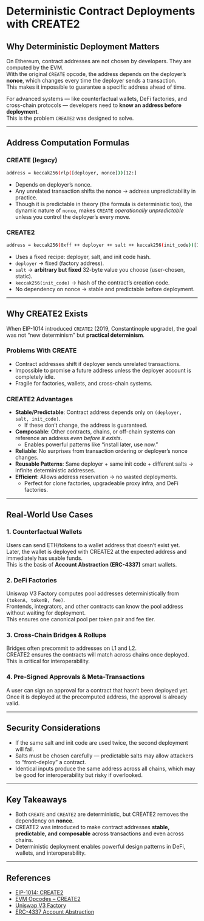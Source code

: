 # Deterministic Contract Deployments with CREATE2
## Why Deterministic Deployment Matters
On Ethereum, contract addresses are not chosen by developers. They are computed by the EVM.  
With the original `CREATE` opcode, the address depends on the deployer’s **nonce**, which changes every time the deployer sends a transaction.  
This makes it impossible to guarantee a specific address ahead of time.  

For advanced systems — like counterfactual wallets, DeFi factories, and cross-chain protocols — developers need to **know an address before deployment**.  
This is the problem `CREATE2` was designed to solve.

---
## Address Computation Formulas
### CREATE (legacy)
```bash
address = keccak256(rlp([deployer, nonce]))[12:]
```
- Depends on deployer’s nonce.  
- Any unrelated transaction shifts the nonce → address unpredictability in practice.  
- Though it is predictable in theory (the formula is deterministic too), the dynamic nature of `nonce`,
  makes `CREATE` *operationally unpredictable* unless you control the deployer’s every move.

### CREATE2
```bash
address = keccak256(0xff ++ deployer ++ salt ++ keccak256(init_code))[12:]
```
- Uses a fixed recipe: deployer, salt, and init code hash.
- `deployer` → fixed (factory address).
- `salt` → **arbitrary but fixed** 32-byte value you choose (user-chosen, static).
- `keccak256(init_code)` → hash of the contract’s creation code.
- No dependency on nonce → stable and predictable before deployment.

---
## Why CREATE2 Exists
When EIP-1014 introduced `CREATE2` (2019, Constantinople upgrade), the goal was not “new determinism” but **practical determinism**.  

### Problems With CREATE
- Contract addresses shift if deployer sends unrelated transactions.  
- Impossible to promise a future address unless the deployer account is completely idle.  
- Fragile for factories, wallets, and cross-chain systems.  

### CREATE2 Advantages
- **Stable/Predictable**: Contract address depends only on `(deployer, salt, init_code)`.
  - If these don’t change, the address is guaranteed.
- **Composable**: Other contracts, chains, or off-chain systems can reference an address *even before it exists*.
  - Enables powerful patterns like “install later, use now.”
- **Reliable**: No surprises from transaction ordering or deployer’s nonce changes.
- **Reusable Patterns**: Same deployer + same init code + different salts → infinite deterministic addresses.
- **Efficient**: Allows address reservation → no wasted deployments.
  - Perfect for clone factories, upgradeable proxy infra, and DeFi factories.

---
## Real-World Use Cases
### 1. Counterfactual Wallets
Users can send ETH/tokens to a wallet address that doesn’t exist yet.  
Later, the wallet is deployed with CREATE2 at the expected address and immediately has usable funds.  
This is the basis of **Account Abstraction (ERC-4337)** smart wallets.  

### 2. DeFi Factories
Uniswap V3 Factory computes pool addresses deterministically from `(tokenA, tokenB, fee)`.  
Frontends, integrators, and other contracts can know the pool address without waiting for deployment.  
This ensures one canonical pool per token pair and fee tier.  

### 3. Cross-Chain Bridges & Rollups
Bridges often precommit to addresses on L1 and L2.  
CREATE2 ensures the contracts will match across chains once deployed.  
This is critical for interoperability.  

### 4. Pre-Signed Approvals & Meta-Transactions
A user can sign an approval for a contract that hasn’t been deployed yet.  
Once it is deployed at the precomputed address, the approval is already valid.  

---
## Security Considerations
- If the same salt and init code are used twice, the second deployment will fail.  
- Salts must be chosen carefully — predictable salts may allow attackers to “front-deploy” a contract.  
- Identical inputs produce the same address across all chains, which may be good for interoperability but risky if overlooked.  

---
## Key Takeaways
- Both `CREATE` and `CREATE2` are deterministic, but CREATE2 removes the dependency on **nonce**.  
- CREATE2 was introduced to make contract addresses **stable, predictable, and composable** across transactions and even across chains.  
- Deterministic deployment enables powerful design patterns in DeFi, wallets, and interoperability.  

---
## References
- [EIP-1014: CREATE2](https://eips.ethereum.org/EIPS/eip-1014)  
- [EVM Opcodes – CREATE2](https://www.evm.codes/#f5)  
- [Uniswap V3 Factory](https://etherscan.io/address/0x1f98431c8ad98523631ae4a59f267346ea31f984#code)  
- [ERC-4337 Account Abstraction](https://eips.ethereum.org/EIPS/eip-4337)  
